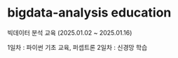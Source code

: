 # bigdata-analysis education
빅데이터 분석 교육 (2025.01.02 ~ 2025.01.16)

1일차 : 파이썬 기초 교육, 퍼셉트론
2일차 : 신경망 학습
